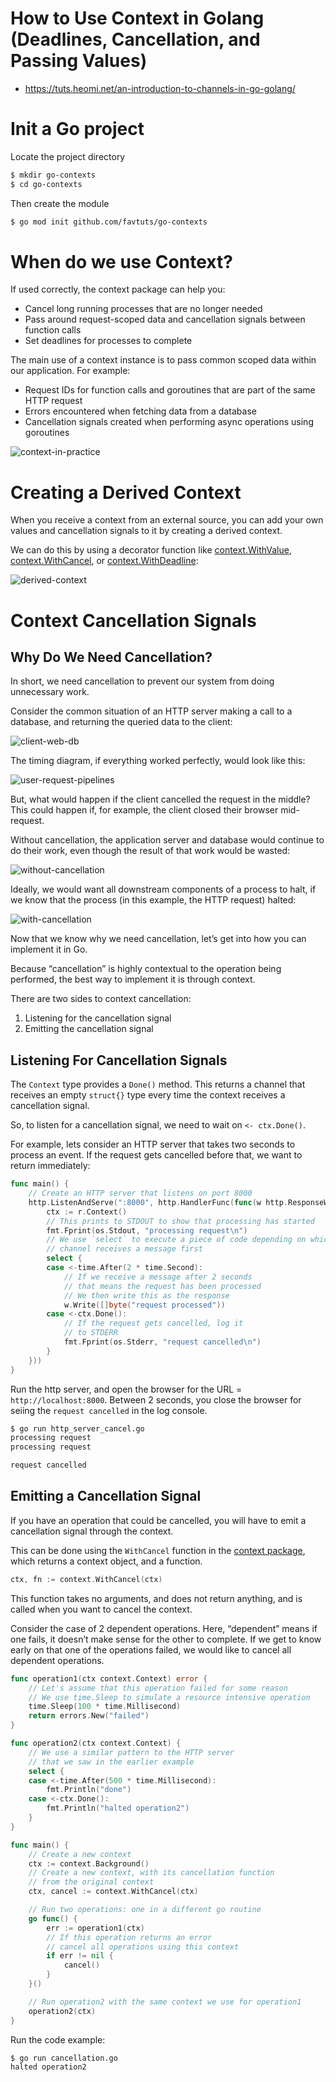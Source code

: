 # How to Use Context in Golang (Deadlines, Cancellation, and Passing Values)
* https://tuts.heomi.net/an-introduction-to-channels-in-go-golang/

# Init a Go project

Locate the project directory
```bash
$ mkdir go-contexts
$ cd go-contexts
```

Then create the module
```bash
$ go mod init github.com/favtuts/go-contexts
```

# When do we use Context?

If used correctly, the context package can help you:

* Cancel long running processes that are no longer needed
* Pass around request-scoped data and cancellation signals between function calls
* Set deadlines for processes to complete


The main use of a context instance is to pass common scoped data within our application. For example:

* Request IDs for function calls and goroutines that are part of the same HTTP request
* Errors encountered when fetching data from a database
* Cancellation signals created when performing async operations using goroutines

![context-in-practice](./images/context-in-practice.png)


# Creating a Derived Context


When you receive a context from an external source, you can add your own values and cancellation signals to it by creating a derived context.

We can do this by using a decorator function like [context.WithValue](https://pkg.go.dev/context#WithValue), [context.WithCancel](https://pkg.go.dev/context#WithCancel), or [context.WithDeadline](https://pkg.go.dev/context#WithDeadline):

![derived-context](./images/derived-context.png)


# Context Cancellation Signals


## Why Do We Need Cancellation?

In short, we need cancellation to prevent our system from doing unnecessary work.

Consider the common situation of an HTTP server making a call to a database, and returning the queried data to the client:

![client-web-db](./images/client-diagram.png)

The timing diagram, if everything worked perfectly, would look like this:

![user-request-pipelines](./images/timing-ideal.png)

But, what would happen if the client cancelled the request in the middle? This could happen if, for example, the client closed their browser mid-request.

Without cancellation, the application server and database would continue to do their work, even though the result of that work would be wasted:

![without-cancellation](./images/timing-without-cancel.png)

Ideally, we would want all downstream components of a process to halt, if we know that the process (in this example, the HTTP request) halted:

![with-cancellation](./images/timing-with-cancel.png)

Now that we know why we need cancellation, let’s get into how you can implement it in Go.

Because “cancellation” is highly contextual to the operation being performed, the best way to implement it is through context.

There are two sides to context cancellation:

1. Listening for the cancellation signal
2. Emitting the cancellation signal

## Listening For Cancellation Signals

The `Context` type provides a `Done()` method. This returns a channel that receives an empty `struct{}` type every time the context receives a cancellation signal.

So, to listen for a cancellation signal, we need to wait on `<- ctx.Done()`.

For example, lets consider an HTTP server that takes two seconds to process an event. If the request gets cancelled before that, we want to return immediately:

```go
func main() {
	// Create an HTTP server that listens on port 8000
	http.ListenAndServe(":8000", http.HandlerFunc(func(w http.ResponseWriter, r *http.Request) {
		ctx := r.Context()
		// This prints to STDOUT to show that processing has started
		fmt.Fprint(os.Stdout, "processing request\n")
		// We use `select` to execute a piece of code depending on which
		// channel receives a message first
		select {
		case <-time.After(2 * time.Second):
			// If we receive a message after 2 seconds
			// that means the request has been processed
			// We then write this as the response
			w.Write([]byte("request processed"))
		case <-ctx.Done():
			// If the request gets cancelled, log it
			// to STDERR
			fmt.Fprint(os.Stderr, "request cancelled\n")
		}
	}))
}
```

Run the http server, and open the browser for the URL = `http://localhost:8000`. Between 2 seconds, you close the browser for seiing the `request cancelled` in the log console.
```bash
$ go run http_server_cancel.go
processing request
processing request

request cancelled
```

## Emitting a Cancellation Signal

If you have an operation that could be cancelled, you will have to emit a cancellation signal through the context.

This can be done using the `WithCancel` function in the [context package](https://pkg.go.dev/context#WithCancel), which returns a context object, and a function.

```go
ctx, fn := context.WithCancel(ctx)
```

This function takes no arguments, and does not return anything, and is called when you want to cancel the context.

Consider the case of 2 dependent operations. Here, “dependent” means if one fails, it doesn’t make sense for the other to complete. If we get to know early on that one of the operations failed, we would like to cancel all dependent operations.

```go
func operation1(ctx context.Context) error {
	// Let's assume that this operation failed for some reason
	// We use time.Sleep to simulate a resource intensive operation
	time.Sleep(100 * time.Millisecond)
	return errors.New("failed")
}

func operation2(ctx context.Context) {
	// We use a similar pattern to the HTTP server
	// that we saw in the earlier example
	select {
	case <-time.After(500 * time.Millisecond):
		fmt.Println("done")
	case <-ctx.Done():
		fmt.Println("halted operation2")
	}
}

func main() {
	// Create a new context
	ctx := context.Background()
	// Create a new context, with its cancellation function
	// from the original context
	ctx, cancel := context.WithCancel(ctx)

	// Run two operations: one in a different go routine
	go func() {
		err := operation1(ctx)
		// If this operation returns an error
		// cancel all operations using this context
		if err != nil {
			cancel()
		}
	}()

	// Run operation2 with the same context we use for operation1
	operation2(ctx)
}
```

Run the code example:
```bash
$ go run cancellation.go 
halted operation2
```